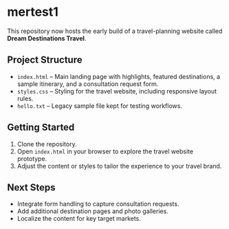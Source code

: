 # mertest1

This repository now hosts the early build of a travel-planning website called **Dream Destinations Travel**.

## Project Structure
- `index.html` – Main landing page with highlights, featured destinations, a sample itinerary, and a consultation request form.
- `styles.css` – Styling for the travel website, including responsive layout rules.
- `hello.txt` – Legacy sample file kept for testing workflows.

## Getting Started
1. Clone the repository.
2. Open `index.html` in your browser to explore the travel website prototype.
3. Adjust the content or styles to tailor the experience to your travel brand.

## Next Steps
- Integrate form handling to capture consultation requests.
- Add additional destination pages and photo galleries.
- Localize the content for key target markets.
